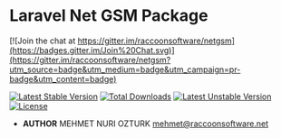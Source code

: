 Laravel Net GSM Package
===

[![Join the chat at https://gitter.im/raccoonsoftware/netgsm](https://badges.gitter.im/Join%20Chat.svg)](https://gitter.im/raccoonsoftware/netgsm?utm_source=badge&utm_medium=badge&utm_campaign=pr-badge&utm_content=badge)


[![Latest Stable Version](https://poser.pugx.org/racoonsoftware/netgsm/v/stable)](https://packagist.org/packages/racoonsoftware/netgsm)
[![Total Downloads](https://poser.pugx.org/racoonsoftware/netgsm/downloads)](https://packagist.org/packages/racoonsoftware/netgsm)
[![Latest Unstable Version](https://poser.pugx.org/racoonsoftware/netgsm/v/unstable)](https://packagist.org/packages/racoonsoftware/netgsm)
[![License](https://poser.pugx.org/racoonsoftware/netgsm/license)](https://packagist.org/packages/racoonsoftware/netgsm)

- **AUTHOR** MEHMET NURI OZTURK mehmet@raccoonsoftware.net